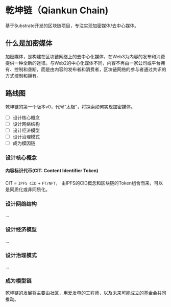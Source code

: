 # 乾坤链（Qiankun Chain)
基于Substrate开发的区块链项目，专注实现加密媒体/去中心媒体。

## 什么是加密媒体
加密媒体，是构建在区块链网络上的去中心化媒体，在Web3为内容的发布和消费提供一种全新的途径。与Web2的中心化媒体不同，内容不再由一家公司或平台拥有、控制和垄断，而是由内容的发布者和消费者，区块链网络的参与者通过共识的方式控制和拥有。

## 路线图
乾坤链的第一个版本v0，代号“太极”，将探索如何实现加密媒体。

- [ ] 设计核心概念
- [ ] 设计网络结构
- [ ] 设计经济模型
- [ ] 设计治理模式
- [ ] 成为模因链

### 设计核心概念
#### 内容标识代币(CIT: Content Identifier Token)
CIT = `IPFS CID` + `FT/NFT`， 由IPFS的CID概念和区块链的Token组合而来，可以是同质化或非同质化。

### 设计网络结构
...

### 设计经济模型
...

### 设计治理模式
...

### 成为模型链
乾坤链的发展将主要由社区，用爱发电的工程师，以及未来可能成立的基金会共同推动。
